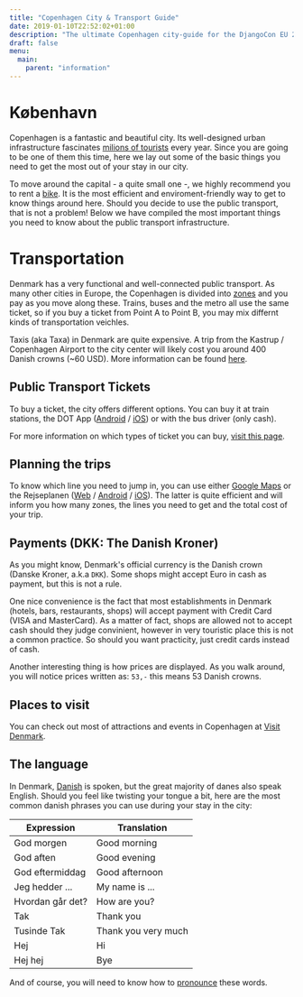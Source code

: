```yaml
---
title: "Copenhagen City & Transport Guide"
date: 2019-01-10T22:52:02+01:00
description: "The ultimate Copenhagen city-guide for the DjangoCon EU 2019."
draft: false
menu:
  main:
    parent: "information"
---
```


# København

Copenhagen is a fantastic and beautiful city. Its well-designed urban infrastructure fascinates [milions of tourists](https://www.visitdenmark.dk/da/analyse/fakta-og-tal-om-turismen-i-danmark) every year. Since you are going to be one of them this time, here we lay out some of the basic things you need to get the most out of your stay in our city.

To move around the capital - a quite small one -, we highly recommend you to rent a [bike](https://2019.djangocon.eu/bikes/). It is the most efficient and enviroment-friendly way to get to know things around here. Should you decide to use the public transport, that is not a problem! Below we have compiled the most important things you need to know about the public transport infrastructure.

# Transportation

Denmark has a very functional and well-connected public transport. As many other cities in Europe, the Copenhagen is divided into [zones](https://dinoffentligetransport.dk/trafikinformation/trafikkort/zonekort/) and you pay as you move along these. Trains, buses and the metro all use the same ticket, so if you buy a ticket from Point A to Point B, you may mix differnt kinds of transportation veichles.

Taxis (aka Taxa) in Denmark are quite expensive. A trip from the Kastrup / Copenhagen Airport to the city center will likely cost you around 400 Danish crowns (~60 USD). More information can be found [here](https://www.visitdenmark.com/denmark/transportation/taxis).

## Public Transport Tickets

To buy a ticket, the city offers different options. You can buy it at train stations, the DOT App ([Android](https://play.google.com/store/apps/details?id=dk.unwire.projects.dmm) / [iOS](https://itunes.apple.com/us/app/1415-mobilbilletter/id494862453?mt=8)) or with the bus driver (only cash).

For more information on which types of ticket you can buy, [visit this page](https://dinoffentligetransport.dk/service/for-tourists/).

## Planning the trips

To know which line you need to jump in, you can use either [Google Maps](https://maps.google.com) or the Rejseplanen ([Web](https://www.rejseplanen.dk/webapp/index.html?language=en_EN) / [Android](https://play.google.com/store/apps/details?id=de.hafas.android.rejseplanen&hl=en) / [iOS](https://itunes.apple.com/us/app/rejseplanen/id317007942?mt=8)). The latter is quite efficient and will inform you how many zones, the lines you need to get and the total cost of your trip.

## Payments (DKK: The Danish Kroner)

As you might know, Denmark's official currency is the Danish crown (Danske Kroner, a.k.a `DKK`). Some shops might accept Euro in cash as payment, but this is not a rule. 

One nice convenience is the fact that most establishments in Denmark (hotels, bars, restaurants, shops) will accept payment with Credit Card (VISA and MasterCard). As a matter of fact, shops are allowed not to accept cash should they judge convinient, however in very touristic place this is not a common practice. So should you want practicity, just credit cards instead of cash.

Another interesting thing is how prices are displayed. As you walk around, you will notice prices written as: `53,-` this means 53 Danish crowns.

## Places to visit 

You can check out most of attractions and events in Copenhagen at [Visit Denmark](https://www.visitdenmark.co.uk/en-gb/).

## The language

In Denmark, [Danish](https://en.wikipedia.org/wiki/Danish_language) is spoken, but the great majority of danes also speak English. Should you feel like twisting your tongue a bit, here are the most common danish phrases you can use during your stay in the city:

Expression | Translation
---------- | -----------
God morgen  | Good morning
God aften | Good evening
God eftermiddag | Good afternoon
Jeg hedder ... | My name is ...
Hvordan går det? | How are you?
Tak | Thank you
Tusinde Tak | Thank you very much
Hej | Hi
Hej hej | Bye

And of course, you will need to know how to [pronounce](https://translate.google.com/#view=home&op=translate&sl=da&tl=en&text=God%20morgen%2C%0AGod%20aften%2C%0AGod%20eftermiddag%2C%0AJeg%20hedder%20Maria%2C%0AHvordan%20g%C3%A5r%20det%3F%2C%0ATak%2C%0ATusinde%20Tak%2C%0AHej%2C%0AHej%20hej%2C) these words.
